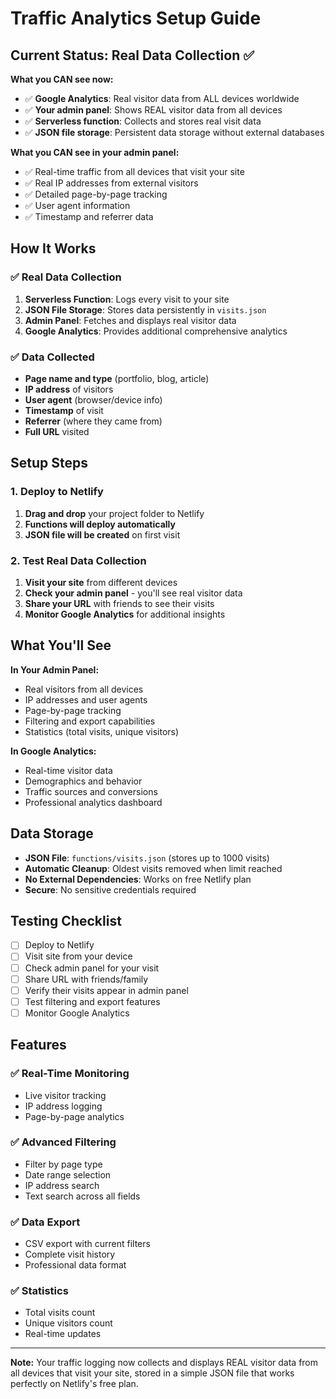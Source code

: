 # Traffic Analytics Setup Guide

## Current Status: Real Data Collection ✅

**What you CAN see now:**
- ✅ **Google Analytics**: Real visitor data from ALL devices worldwide
- ✅ **Your admin panel**: Shows REAL visitor data from all devices
- ✅ **Serverless function**: Collects and stores real visit data
- ✅ **JSON file storage**: Persistent data storage without external databases

**What you CAN see in your admin panel:**
- ✅ Real-time traffic from all devices that visit your site
- ✅ Real IP addresses from external visitors
- ✅ Detailed page-by-page tracking
- ✅ User agent information
- ✅ Timestamp and referrer data

## How It Works

### ✅ **Real Data Collection**
1. **Serverless Function**: Logs every visit to your site
2. **JSON File Storage**: Stores data persistently in `visits.json`
3. **Admin Panel**: Fetches and displays real visitor data
4. **Google Analytics**: Provides additional comprehensive analytics

### ✅ **Data Collected**
- **Page name and type** (portfolio, blog, article)
- **IP address** of visitors
- **User agent** (browser/device info)
- **Timestamp** of visit
- **Referrer** (where they came from)
- **Full URL** visited

## Setup Steps

### 1. Deploy to Netlify
1. **Drag and drop** your project folder to Netlify
2. **Functions will deploy automatically**
3. **JSON file will be created** on first visit

### 2. Test Real Data Collection
1. **Visit your site** from different devices
2. **Check your admin panel** - you'll see real visitor data
3. **Share your URL** with friends to see their visits
4. **Monitor Google Analytics** for additional insights

## What You'll See

**In Your Admin Panel:**
- Real visitors from all devices
- IP addresses and user agents
- Page-by-page tracking
- Filtering and export capabilities
- Statistics (total visits, unique visitors)

**In Google Analytics:**
- Real-time visitor data
- Demographics and behavior
- Traffic sources and conversions
- Professional analytics dashboard

## Data Storage

- **JSON File**: `functions/visits.json` (stores up to 1000 visits)
- **Automatic Cleanup**: Oldest visits removed when limit reached
- **No External Dependencies**: Works on free Netlify plan
- **Secure**: No sensitive credentials required

## Testing Checklist

- [ ] Deploy to Netlify
- [ ] Visit site from your device
- [ ] Check admin panel for your visit
- [ ] Share URL with friends/family
- [ ] Verify their visits appear in admin panel
- [ ] Test filtering and export features
- [ ] Monitor Google Analytics

## Features

### ✅ **Real-Time Monitoring**
- Live visitor tracking
- IP address logging
- Page-by-page analytics

### ✅ **Advanced Filtering**
- Filter by page type
- Date range selection
- IP address search
- Text search across all fields

### ✅ **Data Export**
- CSV export with current filters
- Complete visit history
- Professional data format

### ✅ **Statistics**
- Total visits count
- Unique visitors count
- Real-time updates

---

**Note:** Your traffic logging now collects and displays REAL visitor data from all devices that visit your site, stored in a simple JSON file that works perfectly on Netlify's free plan. 